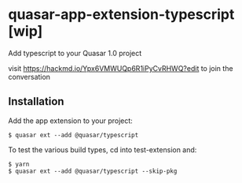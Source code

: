 # quasar-app-extension-typescript [wip]
Add typescript to your Quasar 1.0 project

visit https://hackmd.io/Ypx6VMWUQp6R1iPyCvRHWQ?edit to join the conversation

## Installation
Add the app extension to your project:

```shell
$ quasar ext --add @quasar/typescript
```

To test the various build types, cd into test-extension and:
```
$ yarn
$ quasar ext --add @quasar/typescript --skip-pkg
```
